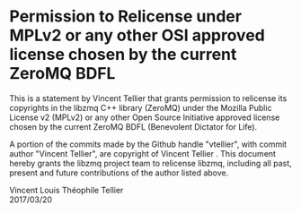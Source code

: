 # Permission to Relicense under MPLv2 or any other OSI approved license chosen by the current ZeroMQ BDFL

This is a statement by Vincent Tellier
that grants permission to relicense its copyrights in the libzmq C++
library (ZeroMQ) under the Mozilla Public License v2 (MPLv2) or any other 
Open Source Initiative approved license chosen by the current ZeroMQ 
BDFL (Benevolent Dictator for Life).

A portion of the commits made by the Github handle "vtellier", with
commit author "Vincent Tellier", are copyright of Vincent Tellier .
This document hereby grants the libzmq project team to relicense libzmq, 
including all past, present and future contributions of the author listed above.

Vincent Louis Théophile Tellier  
2017/03/20